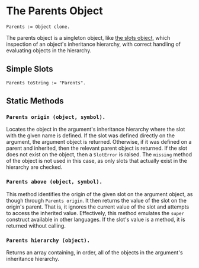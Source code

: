 
# The Parents Object

    Parents := Object clone.

The parents object is a singleton object,
like [the slots object](slots.md), which inspection of an object's
inheritance hierarchy, with correct handling of evaluating objects in
the hierarchy.

## Simple Slots

    Parents toString := "Parents".

## Static Methods

### `Parents origin (object, symbol).`

Locates the object in the argument's inheritance hierarchy where the
slot with the given name is defined. If the slot was defined directly
on the argument, the argument object is returned. Otherwise, if it was
defined on a parent and inherited, then the relevant parent object is
returned. If the slot does not exist on the object, then a `SlotError`
is raised. The `missing` method of the object is not used in this
case, as only slots that actually exist in the hierarchy are checked.

### `Parents above (object, symbol).`

This method identifies the origin of the given slot on the argument
object, as though through `Parents origin`. It then returns the
value of the slot on the origin's parent. That is, it ignores the
current value of the slot and attempts to access the inherited
value. Effectively, this method emulates the `super` construct
available in other languages. If the slot's value is a method, it is
returned without calling.

### `Parents hierarchy (object).`

Returns an array containing, in order, all of the objects in the
argument's inheritance hierarchy.
